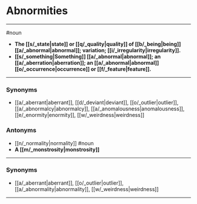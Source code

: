 # Abnormities
---
#noun
- **The [[s/_state|state]] or [[q/_quality|quality]] of [[b/_being|being]] [[a/_abnormal|abnormal]]; variation; [[i/_irregularity|irregularity]].**
- **[[s/_something|Something]] [[a/_abnormal|abnormal]]; an [[a/_aberration|aberration]]; an [[a/_abnormal|abnormal]] [[o/_occurrence|occurrence]] or [[f/_feature|feature]].**
---
### Synonyms
- [[a/_aberrant|aberrant]], [[d/_deviant|deviant]], [[o/_outlier|outlier]], [[a/_abnormalcy|abnormalcy]], [[a/_anomalousness|anomalousness]], [[e/_enormity|enormity]], [[w/_weirdness|weirdness]]
### Antonyms
- [[n/_normality|normality]]
#noun
- **A [[m/_monstrosity|monstrosity]]**
---
### Synonyms
- [[a/_aberrant|aberrant]], [[o/_outlier|outlier]], [[a/_abnormality|abnormality]], [[w/_weirdness|weirdness]]
---
